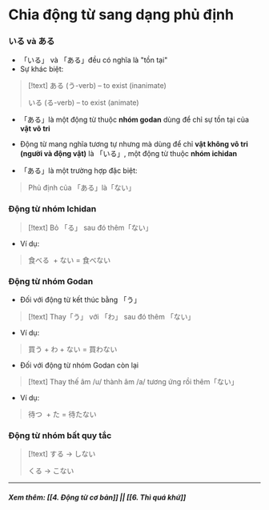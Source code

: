 
# Chia động từ sang dạng phủ định

### いる và ある

- 「いる」 và 「ある」đều có nghĩa là "tồn tại"
- Sự khác biệt:
>[!text]
>ある (う-verb) – to exist (inanimate)
>
>いる (る-verb) – to exist (animate)

- 「ある」là một động từ thuộc **nhóm godan** dùng để chỉ sự tồn tại của **vật vô tri**
-   Động từ mang nghĩa tương tự nhưng mà dùng để chỉ **vật không vô tri (người và động vật)** là 「いる」, một động từ thuộc **nhóm ichidan** 

- 「ある」là một trường hợp đặc biệt:
>Phủ định của 「ある」là「ない」

### Động từ nhóm Ichidan

>[!text]
>Bỏ 「る」 sau đó thêm「ない」

- Ví dụ:
>食べる  +  ない  =  食べない

### Động từ nhóm Godan

- Đối với động từ kết thúc bằng 「う」
>[!text]
>Thay「う」 với 「わ」 sau đó thêm 「ない」

- Ví dụ:
>買う + わ + ない = 買わない


- Đối với động từ nhóm Godan còn lại
>[!text]
>Thay thế âm /u/ thành âm /a/ tương ứng rồi thêm「ない」 

- Ví dụ:
>待つ  +  た  =  待たない

### Động từ nhóm bất quy tắc

>[!text]
>する → しない
>      
>くる → こない




___
##### Xem thêm: [[4. Động từ cơ bản]] || [[6. Thì quá khứ]]